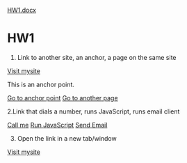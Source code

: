 [HW1.docx](https://github.com/Ikramlechqer/HW1/files/11537467/HW1.docx)
# HW1
1.	Link to another site, an anchor, a page on the same site

<!DOCTYPE html>
<html>
<body>
<a href="https://www.mysite.com/">Visit mysite</a>
<p id="myAnchor">This is an anchor point.</p>
<a href="#myAnchor">Go to anchor point</a>
<a href="/another-page.html">Go to another page</a>
</body>
</html>

2.Link that dials a number, runs JavaScript, runs email client

<!DOCTYPE html>
<html>
<body>
<a href="tel:+1234567890">Call me</a>
<a href="#" onclick="alert('Hello, world!'); return false;">Run JavaScript</a>
<a href="mailto:email@example.com">Send Email</a>
</body>
</html>

3.	Open the link in a new tab/window

<!DOCTYPE html>
<html>
<body>
<a href=https://www.mysite.com/ target=”_blank”>Visit mysite</a>
</body>
</html>


